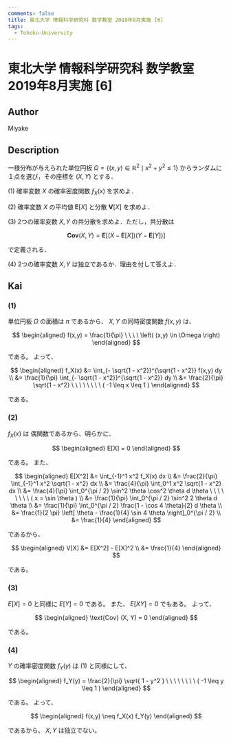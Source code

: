 ```yaml
---
comments: false
title: 東北大学 情報科学研究科 数学教室 2019年8月実施 [6]
tags:
  - Tohoku-University
---
```

# 東北大学 情報科学研究科 数学教室 2019年8月実施 \[6\]

## **Author**
Miyake

## **Description**
一様分布が与えられた単位円板 $\Omega = \{(x,y) \in \mathbb{R}^2 \mid x^2+y^2 \le 1\}$ からランダムに１点を選び，その座標を $(X,Y)$ とする．

(1) 確率変数 $X$ の確率密度関数 $f_X(x)$ を求めよ．

(2) 確率変数 $X$ の平均値 $\boldsymbol{E}[X]$ と分散 $\boldsymbol{V}[X]$ を求めよ．

(3) 2つの確率変数 $X,Y$ の共分散を求めよ．ただし，共分散は

$$
\boldsymbol{Cov}(X, Y) = \boldsymbol{E}[(X - \boldsymbol{E}[X])(Y - \boldsymbol{E}[Y])]
$$

で定義される．

(4) 2つの確率変数 $X,Y$ は独立であるか．理由を付して答えよ．

## **Kai**
### (1)
単位円板 $\Omega$ の面積は $\pi$ であるから、
$X, Y$ の同時密度関数 $f(x,y)$ は、

$$
\begin{aligned}
f(x,y) = \frac{1}{\pi}
\ \ \ \ 
\left( (x,y) \in \Omega \right)
\end{aligned}
$$

である。
よって、

$$
\begin{aligned}
f_X(x)
&= \int_{- \sqrt{1 - x^2}}^{\sqrt{1 - x^2}} f(x,y) dy
\\
&= \frac{1}{\pi} \int_{- \sqrt{1 - x^2}}^{\sqrt{1 - x^2}} dy
\\
&= \frac{2}{\pi} \sqrt{1 - x^2}
\ \ \ \ \ \ \ \ 
( -1 \leq x \leq 1 )
\end{aligned}
$$

である。

### (2)
$f_X(x)$ は 偶関数であるから、明らかに、

$$
\begin{aligned}
E[X] = 0
\end{aligned}
$$

である。
また、

$$
\begin{aligned}
E[X^2]
&=
\int_{-1}^1 x^2 f_X(x) dx
\\
&=
\frac{2}{\pi} \int_{-1}^1 x^2 \sqrt{1 - x^2} dx
\\
&=
\frac{4}{\pi} \int_0^1 x^2 \sqrt{1 - x^2} dx
\\
&=
\frac{4}{\pi} \int_0^{\pi / 2} \sin^2 \theta \cos^2 \theta d \theta
\ \ \ \ \ \ \ \ 
( x = \sin \theta )
\\
&=
\frac{1}{\pi} \int_0^{\pi / 2} \sin^2 2 \theta d \theta
\\
&=
\frac{1}{\pi} \int_0^{\pi / 2} \frac{1 - \cos 4 \theta}{2} d \theta
\\
&=
\frac{1}{2 \pi} \left[ \theta - \frac{1}{4} \sin 4 \theta \right]_0^{\pi / 2}
\\
&=
\frac{1}{4}
\end{aligned}
$$

であるから、

$$
\begin{aligned}
V[X]
&= E[X^2] - E[X]^2
\\
&=
\frac{1}{4}
\end{aligned}
$$

である。

### (3)
$E[X] = 0$ と同様に $E[Y] = 0$ である。
また、 $E[XY] = 0$ でもある。
よって、

$$
\begin{aligned}
\text{Cov} (X, Y) = 0
\end{aligned}
$$

である。

### (4)
$Y$ の確率密度関数 $f_Y(y)$ は (1) と同様にして、

$$
\begin{aligned}
f_Y(y) = \frac{2}{\pi} \sqrt{ 1 - y^2 }
\ \ \ \ \ \ \ \ 
( -1 \leq y \leq 1 )
\end{aligned}
$$

である。
よって、

$$
\begin{aligned}
f(x,y) \neq f_X(x) f_Y(y)
\end{aligned}
$$

であるから、 $X,Y$ は独立でない。